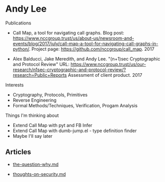 
# Andy Lee

Publications

- Call Map, a tool for navigating call graphs.
  Blog post: <https://www.nccgroup.trust/us/about-us/newsroom-and-events/blog/2017/july/call-map-a-tool-for-navigating-call-graphs-in-python/>.
  Project page: <https://github.com/nccgroup/call_map>. 2017

- Alex Balducci, Jake Meredith, and Andy Lee. "(n+1)sec Cryptographic and Protocol Review"
  URL: <https://www.nccgroup.trust/us/our-research/n1sec-cryptographic-and-protocol-review/?research=Public+Reports>
  Assessment of client product. 2017


Interests

- Cryptography, Protocols, Primitives
- Reverse Engineering
- Formal Methods/Techniques, Verification, Progam Analysis


Things I'm thinking about

- Extend Call Map with pyt and FB Infer
- Extend Call Map with dumb-jump.el - type definition finder
- Maybe I'll say later

## Articles
- [the-question-why.md](the-question-why.md)


- [thoughts-on-security.md](thoughts-on-security.md)

